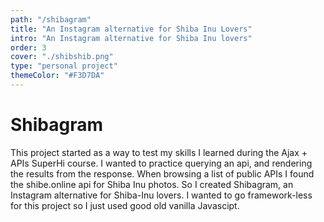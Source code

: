 ```yaml
---
path: "/shibagram"
title: "An Instagram alternative for Shiba Inu Lovers"
intro: "An Instagram alternative for Shiba Inu lovers"
order: 3
cover: "./shibshib.png"
type: "personal project"
themeColor: "#F3D7DA"
---
```


# Shibagram

This project started as a way to test my skills I learned during the Ajax + APIs SuperHi course. I wanted to practice querying an api, and rendering the results from the response. When browsing a list of public APIs I found the shibe.online api for Shiba Inu photos. So I created Shibagram, an Instagram alternative for Shiba-Inu lovers. I wanted to go framework-less for this project so I just used good old vanilla Javascipt.
